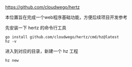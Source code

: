 https://github.com/cloudwego/hertz

本位置旨在完成一个web程序基础功能，方便后续项目开发参考

先安装一下 hertz 的命令行工具
```shell
go install github.com/cloudwego/hertz/cmd/hz@latest
hz -v
```

进入到对应的目录，新建一个 hz 工程
```shell
hz new
```

